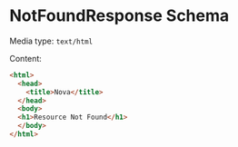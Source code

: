 # NotFoundResponse Schema

Media type: `text/html`

Content:

<!-- prettier-ignore -->
```html
<html>
  <head>
    <title>Nova</title>
  </head>
  <body>
  <h1>Resource Not Found</h1>
  </body>
</html>
```

